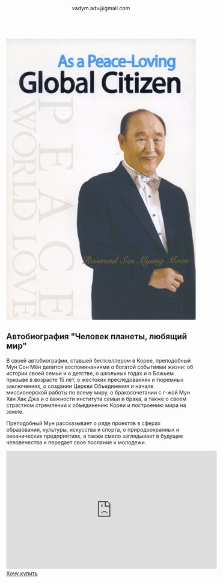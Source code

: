 <html lang="ru">
    <head>
        <meta charset="UTF-8">
        <link rel="stylesheet" href="global-style.css">
        <link rel="stylesheet" href="tf-style.css">
        <link rel="stylesheet" href="tf-style-mob.css">
        <link href="https://fonts.googleapis.com/css2?family=Kaushan+Script&family=Montserrat&display=swap" rel="stylesheet">
        <link rel="icon" type="image/png" href="icons/owl.png"/>
    </head>
    <body>
        <header class="header">
            <div class="menu">
                <div class="email">vadym.adv@gmail.com</div>
                <div class="empty">&nbsp;</div>
                <div class="soc">
                    <a class="fb" href="https://www.facebook.com/FatherTrueLife" target="_blank"></a>
                    <a class="ins" target="_blank"></a>
                </div>                     
            </div>
        </header>
        <section class="content">
            <div class="banner-text">
                <img src="big-gs.jpg">
                <div class="about-book">
                    <h2 class="custom" id="gs">Автобиография "Человек планеты, любящий мир"</h2>
                    <p>В своей автобиографии, ставшей бестселлером в Корее, преподобный Мун Сон Мён делится воспоминаниями о богатой событиями жизни: об истории своей семьи и о детстве, о школьных годах и о Божьем призыве в возрасте 15 лет, о жестоких преследованиях и тюремных заключениях, о создании Церкви Объединения и начале миссионерской работы по всему миру, о бракосочетании с г-жой Мун Хан Хак Джа и о важности института семьи и брака, а также о своем страстном стремлении к объединению Кореи и построению мира на земле.</p><p>Преподобный Мун рассказывает о ряде проектов в сферах образования, культуры, искусства и спорта, о природоохранных и океанических предприятиях, а также смело заглядывает в будущее человечества и передает свое послание к молодежи.</p>
                    <div class="video"><iframe width="560" height="315" src="https://www.youtube-nocookie.com/embed/urslhdjxDYA" frameborder="0" allow="accelerometer; autoplay; clipboard-write; encrypted-media; gyroscope; picture-in-picture" allowfullscreen></iframe></div>
                <div class="button-order"><a href="https://forms.gle/txkci3X1aJAq9n2H8" target="_blank">Хочу купить</a></div>
                </div>
            </div>
        </section>
    </body>
</html>
